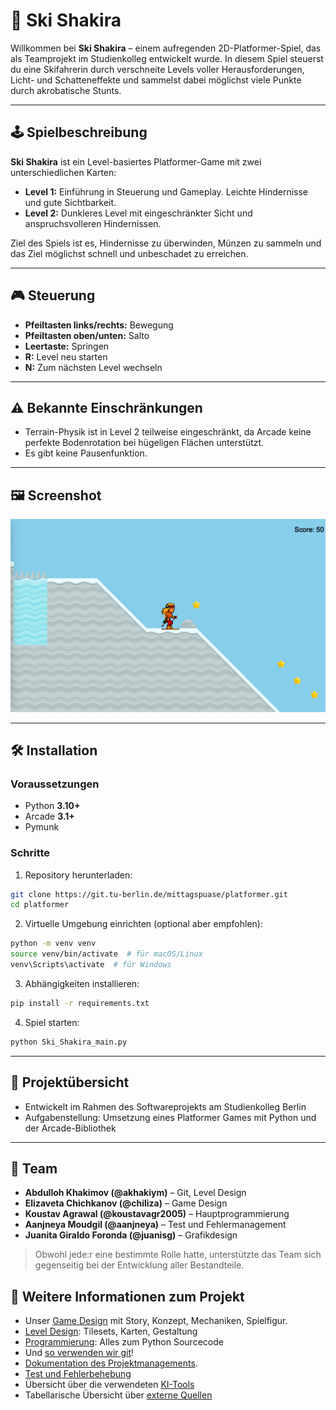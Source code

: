 # 🎿 Ski Shakira

Willkommen bei **Ski Shakira** – einem aufregenden 2D-Platformer-Spiel, das als Teamprojekt im Studienkolleg entwickelt wurde. In diesem Spiel steuerst du eine Skifahrerin durch verschneite Levels voller Herausforderungen, Licht- und Schatteneffekte und sammelst dabei möglichst viele Punkte durch akrobatische Stunts.

---

## 🕹️ Spielbeschreibung

**Ski Shakira** ist ein Level-basiertes Platformer-Game mit zwei unterschiedlichen Karten:

* **Level 1:** Einführung in Steuerung und Gameplay. Leichte Hindernisse und gute Sichtbarkeit.
* **Level 2:** Dunkleres Level mit eingeschränkter Sicht und anspruchsvolleren Hindernissen.

Ziel des Spiels ist es, Hindernisse zu überwinden, Münzen zu sammeln und das Ziel möglichst schnell und unbeschadet zu erreichen.

---

## 🎮 Steuerung

* **Pfeiltasten links/rechts:** Bewegung
* **Pfeiltasten oben/unten:** Salto
* **Leertaste:** Springen
* **R:** Level neu starten
* **N:** Zum nächsten Level wechseln

---

## ⚠️ Bekannte Einschränkungen

* Terrain-Physik ist in Level 2 teilweise eingeschränkt, da Arcade keine perfekte Bodenrotation bei hügeligen Flächen unterstützt.
* Es gibt keine Pausenfunktion.

---

## 🖼️ Screenshot

![Screenshot Level 1](assets/screenshot.png)

---

## 🛠️ Installation

### Voraussetzungen

* Python **3.10+**
* Arcade **3.1+**
* Pymunk

### Schritte

1. Repository herunterladen:

```bash
git clone https://git.tu-berlin.de/mittagspuase/platformer.git
cd platformer
```

2. Virtuelle Umgebung einrichten (optional aber empfohlen):

```bash
python -m venv venv
source venv/bin/activate  # für macOS/Linux
venv\Scripts\activate  # für Windows
```

3. Abhängigkeiten installieren:

```bash
pip install -r requirements.txt
```

4. Spiel starten:

```bash
python Ski_Shakira_main.py
```

---

## 📘 Projektübersicht

* Entwickelt im Rahmen des Softwareprojekts am Studienkolleg Berlin
* Aufgabenstellung: Umsetzung eines Platformer Games mit Python und der Arcade-Bibliothek

---

## 👥 Team

* **Abdulloh Khakimov (@akhakiym)** – Git, Level Design
* **Elizaveta Chichkanov (@chiliza)** – Game Design
* **Koustav Agrawal (@koustavagr2005)** – Hauptprogrammierung
* **Aanjneya Moudgil (@aanjneya)** – Test und Fehlermanagement
* **Juanita Giraldo Foronda (@juanisg)** – Grafikdesign

> Obwohl jede\:r eine bestimmte Rolle hatte, unterstützte das Team sich gegenseitig bei der Entwicklung aller Bestandteile.


## 📄 Weitere Informationen zum Projekt
- Unser [Game Design](docs/game-design.md) mit Story, Konzept, Mechaniken, Spielfigur.
- [Level Design](docs/level-design.md): Tilesets, Karten, Gestaltung
- [Programmierung](docs/implementation.md): Alles zum Python Sourcecode
- Und [so verwenden wir git](docs/git.md)!
- [Dokumentation des Projektmanagements](docs/project-management.md).
- [Test und Fehlerbehebung](docs/test.md)
- Übersicht über die verwendeten [KI-Tools](docs/ai.md)
- Tabellarische Übersicht über [externe Quellen](docs/references.md)

